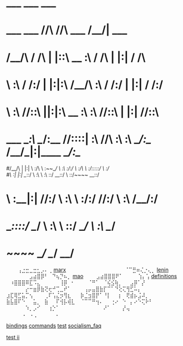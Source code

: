 #                              ___           ___                       ___                 
#     ___        ___          /__/\         /__/\        ___          /__/|        ___     
#    /__/\      /  /\        |  |::\       _\_ \:\      /  /\        |  |:|       /  /\    
#    \  \:\    /  /:/        |  |:|:\     /__/\ \:\    /  /:/        |  |:|      /  /:/    
#     \  \:\  /__/::\      __|__|:|\:\   _\_ \:\ \:\  /__/::\      __|  |:|     /__/::\    
# ___  \__\:\ \__\/\:\__  /__/::::| \:\ /__/\ \:\ \:\ \__\/\:\__  /__/\_|:|____ \__\/\:\__ 
#/__/\ |  |:|    \  \:\/\ \  \:\~~\__\/ \  \:\ \:\/:/    \  \:\/\ \  \:\/:::::/    \  \:\/\
#\  \:\|  |:|     \__\::/  \  \:\        \  \:\ \::/      \__\::/  \  \::/~~~~      \__\::/
# \  \:\__|:|     /__/:/    \  \:\        \  \:\/:/       /__/:/    \  \:\          /__/:/ 
#  \__\::::/      \__\/      \  \:\        \  \::/        \__\/      \  \:\         \__\/  
#      ~~~~                   \__\/         \__\/                     \__\/                
⠀⠀⠀⢠⣐⣒⣀⣒⣂⡠⠄⢀ [marx](marx)⠀⠀⠀⠀⠀⠀⠀⠀
⠀⠀⠀⠀⠀⠀⠀⠈⠉⣛⠶⢌⡐⢄⡀ [lenin](lenin)
⠀⠀⠀⠀⠀⠀⣠⣴⣿⡿⠃⠀⠙⢦⡙⠦⡀ [mao](mao)
⠀⠀⠀⣠⣴⣿⣿⣿⠟⠁⠀⠀⠀⠀⢱⡄⢡ [definitions](definitions)
⠀⠰⣿⣿⣿⠿⣏⠩⣄⠀⠀⠀⠀⠀⢸⡿⠀⠂⠀
⠀⠀⠈⠛⠁⠀⠈⢮⣪⢷⡀⠀⠀⣠⡿⠁⡜⠀⠀
⠀⠀⠀⠀⠀⡔⠒⣶⡿⣷⢝⢖⠚⢉⣀⠞⠁⠀⠀
⠀⢠⡤⣤⣿⣷⡏⠉⠁⠙⢕⢍⢻⣋⠥⡄⠀⠀⠀
⣰⣏⢿⣋⣥⡉⢢⠀⠀⠀⢀⠏⢡⣌⡲⢻⣆⠀⠀
⡷⣈⣲⣿⡟⠁⠘⡇⠀⠀⡆⠀⢟⣾⡦⣨⠼⡀⠀
⣷⣧⣿⠏⠑⠀⠀⣥⡀⠀⣷⠀⠀⠏⢺⡧⢾⣇⠀
⠈⠉⠉⠛⢲⠄⠀⠀⢐⠔⠀⠑⠀⡄⠔⠑⢍⠗⠃
⠀⠀⠀⠀⠀⠱⡀⡠⠊⠀⠀⢰⡑⠁⠀⠀⠀⠀⠀
⠀⠀⠀⠀⠀⠀⠜⠁⠀⠀⠀⡜⢤⠀⠀⠀⠀⠀⠀
⠀⠀⠀⠀⠠⠀⠠⢀⠀⠀⠀⠀⠀⠄⠀⠀⠀⠀⠀ 

  [bindings](bindings)
    [commands](commands)
      [test](test)
      [socialism_faq](socialism_faq)

[test ii](test-ii)

